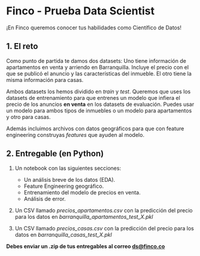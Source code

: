 # Finco - Prueba Data Scientist

¡En Finco queremos conocer tus habilidades como Científico de Datos! 

## 1. El reto

Como punto de partida te damos dos datasets: Uno tiene información de apartamentos en venta y arriendo en Barranquilla. Incluye el precio con el que se publicó el anuncio y las características del inmueble. El otro tiene la misma información para casas.

Ambos datasets los hemos dividido en *train* y *test*. Queremos que uses los datasets de entrenamiento para que entrenes un modelo que infiera el precio de los anuncios **en venta** en los datasets de evaluación. Puedes usar un modelo para ambos tipos de inmuebles o un modelo para apartamentos y otro para casas.

Además incluimos archivos con datos geográficos para que con feature engineering construyas *features* que ayuden al modelo.


## 2. Entregable (en Python)

1. Un notebook con las siguientes secciones:
   - Un análisis breve de los datos (EDA).
   - Feature Engineering geográfico.
   - Entrenamiento del modelo de precios en venta.
   - Análisis de error.


2. Un CSV llamado *precios_apartamentos.csv* con la predicción del precio para los datos en *barranquilla_apartamentos_test_X.pkl*


3. Un CSV llamado *precios_casas.csv* con la predicción del precio para los datos en *barranquilla_casas_test_X.pkl*

**Debes enviar un .zip de tus entregables al correo ds@finco.co**
